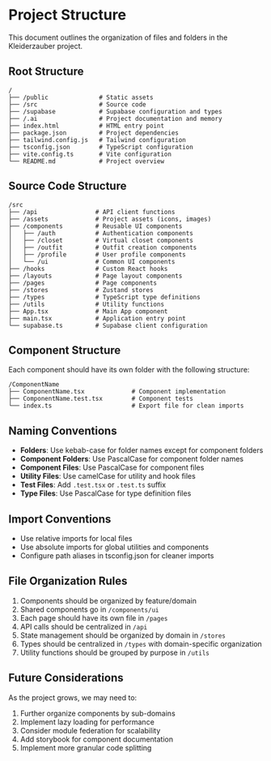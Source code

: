 # Project Structure

This document outlines the organization of files and folders in the Kleiderzauber project.

## Root Structure

```
/
├── /public              # Static assets
├── /src                 # Source code
├── /supabase            # Supabase configuration and types
├── /.ai                 # Project documentation and memory
├── index.html           # HTML entry point
├── package.json         # Project dependencies
├── tailwind.config.js   # Tailwind configuration
├── tsconfig.json        # TypeScript configuration
├── vite.config.ts       # Vite configuration
└── README.md            # Project overview
```

## Source Code Structure

```
/src
├── /api                # API client functions
├── /assets             # Project assets (icons, images)
├── /components         # Reusable UI components
│   ├── /auth           # Authentication components
│   ├── /closet         # Virtual closet components
│   ├── /outfit         # Outfit creation components
│   ├── /profile        # User profile components
│   └── /ui             # Common UI components
├── /hooks              # Custom React hooks
├── /layouts            # Page layout components
├── /pages              # Page components
├── /stores             # Zustand stores
├── /types              # TypeScript type definitions
├── /utils              # Utility functions
├── App.tsx             # Main App component
├── main.tsx            # Application entry point
└── supabase.ts         # Supabase client configuration
```

## Component Structure

Each component should have its own folder with the following structure:

```
/ComponentName
├── ComponentName.tsx             # Component implementation
├── ComponentName.test.tsx        # Component tests
└── index.ts                      # Export file for clean imports
```

## Naming Conventions

- **Folders**: Use kebab-case for folder names except for component folders
- **Component Folders**: Use PascalCase for component folder names
- **Component Files**: Use PascalCase for component files
- **Utility Files**: Use camelCase for utility and hook files
- **Test Files**: Add `.test.tsx` or `.test.ts` suffix
- **Type Files**: Use PascalCase for type definition files

## Import Conventions

- Use relative imports for local files
- Use absolute imports for global utilities and components
- Configure path aliases in tsconfig.json for cleaner imports

## File Organization Rules

1. Components should be organized by feature/domain
2. Shared components go in `/components/ui`
3. Each page should have its own file in `/pages`
4. API calls should be centralized in `/api`
5. State management should be organized by domain in `/stores`
6. Types should be centralized in `/types` with domain-specific organization
7. Utility functions should be grouped by purpose in `/utils`

## Future Considerations

As the project grows, we may need to:

1. Further organize components by sub-domains
2. Implement lazy loading for performance
3. Consider module federation for scalability
4. Add storybook for component documentation
5. Implement more granular code splitting
